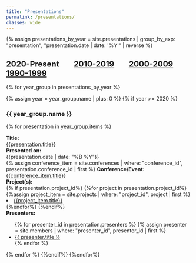 ```yaml
---
title: "Presentations"
permalink: /presentations/
classes: wide
---
```


<link rel="stylesheet" href="{{ '/assets/css/custom.css' | relative_url }}">

{% assign presentations_by_year = site.presentations | group_by_exp: "presentation", "presentation.date | date: '%Y'" | reverse %}

<h2> 2020-Present &nbsp;&nbsp;&nbsp;&nbsp;&nbsp;&nbsp; <a href="{{ '/pres_2010s/' | relative_url }}" >2010-2019</a> &nbsp;&nbsp;&nbsp;&nbsp;&nbsp;&nbsp; <a href="{{ '/pres_2000s/' | relative_url }}" >2000-2009</a> &nbsp;&nbsp;&nbsp;&nbsp;&nbsp;&nbsp; <a href="{{ '/pres_1990s/' | relative_url }}" >1990-1999</a>  </h2>

{% for year_group in presentations_by_year %}

{% assign year = year_group.name | plus: 0 %}
{% if year >= 2020 %}
<h3> {{ year_group.name }} </h3>

{% for presentation in year_group.items %}
<div class="content-list">
    <div class="presentation-item">
        <b>Title: </b><br><a href="{{presentation.url}}">{{presentation.title}}</a><br>
    </div>
    <div class="presentation-item">
        <b>Presented on: </b><br>{{presentation.date | date: "%B %Y"}} <br>
    </div>
    <div class="presentation-item">
        {% assign conference_item = site.conferences | where: "conference_id", presentation.conference_id | first %}
        <b>Conference/Event: </b><br><a href="{{conference_item.url}}">{{conference_item.title}}</a> <br>
    </div>
    <div class="presentation-item">
        <b>Project(s): </b><br>
        {% if presentation.project_id%}
        {%for project in presentation.project_id%}
        {%assign project_item = site.projects | where: "project_id", project | first %}
            <li>
             <a href="{{project_item.url}}">{{project_item.title}}</a>
            </li>
        {%endfor%}
        {%endif%}
    </div>
    <div class="presentation-item">
        <b>Presenters: </b><br>
            <ul>
            {% for presenter_id in presentation.presenters %}
                {% assign presenter = site.members | where: "presenter_id", presenter_id | first %}
                <li>
                    <a href="{{presenter.url}}">{{ presenter.title }}</a>
                </li>
            {% endfor %}
            </ul>
    </div>
</div>
{% endfor %}
{%endif%}
{%endfor%}
